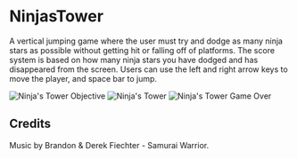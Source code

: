 # NinjasTower
A vertical jumping game where the user must try and dodge as many ninja stars as possible without getting hit or falling off of platforms. 
The score system is based on how many ninja stars you have dodged and has disappeared from the screen. Users can use the left and right
arrow keys to move the player, and space bar to jump.

![Ninja's Tower Objective](https://user-images.githubusercontent.com/70188998/116821432-b943b680-ab2e-11eb-8669-9a12aa1d9781.jpg)
![Ninja's Tower](https://user-images.githubusercontent.com/70188998/116821450-c52f7880-ab2e-11eb-8e48-2501b558f89b.jpg)
![Ninja's Tower Game Over](https://user-images.githubusercontent.com/70188998/116821452-c660a580-ab2e-11eb-81ba-f77bc1232953.jpg)


## Credits
Music by Brandon & Derek Fiechter - Samurai Warrior.
